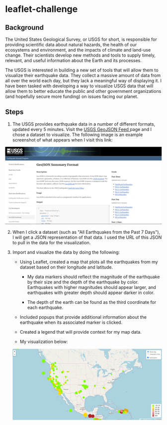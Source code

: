 # leaflet-challenge
## Background
The United States Geological Survey, or USGS for short, is responsible for providing scientific data about natural hazards, the health of our ecosystems and environment, and the impacts of climate and land-use change. Their scientists develop new methods and tools to supply timely, relevant, and useful information about the Earth and its processes.

The USGS is interested in building a new set of tools that will allow them to visualize their earthquake data. They collect a massive amount of data from all over the world each day, but they lack a meaningful way of displaying it. I have been tasked with developing a way to visualize USGS data that will allow them to better educate the public and other government organizations (and hopefully secure more funding) on issues facing our planet.

## Steps
1. The USGS provides earthquake data in a number of different formats, updated every 5 minutes. Visit the <a href="https://earthquake.usgs.gov/earthquakes/feed/v1.0/geojson.php">USGS GeoJSON Feed </a> page and I chose a dataset to visualize. The following image is an example screenshot of what appears when I visit this link:

![](./Leaflet-Part-1/Images/Data.png)

2. When I click a dataset (such as "All Earthquakes from the Past 7 Days"), I will get a JSON representation of that data. I used the URL of this JSON to pull in the data for the visualization.

3. Import and visualize the data by doing the following:

    * Using Leaflet, created a map that plots all the earthquakes from my dataset based on their longitude and latitude.

        * My data markers should reflect the magnitude of the earthquake by their size and the depth of the earthquake by color. Earthquakes with higher magnitudes should appear larger, and earthquakes with greater depth should appear darker in color.

        * The depth of the earth can be found as the third coordinate for each earthquake.
    * Included popups that provide additional information about the earthquake when its associated marker is clicked.

    * Created a legend that will provide context for my map data.
    * My visualization below:

    ![](./Leaflet-Part-1/Images/map.PNG)


    




